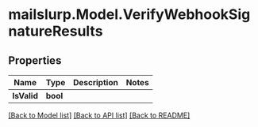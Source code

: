 # mailslurp.Model.VerifyWebhookSignatureResults

## Properties

Name | Type | Description | Notes
------------ | ------------- | ------------- | -------------
**IsValid** | **bool** |  | 

[[Back to Model list]](../README#documentation-for-models) [[Back to API list]](../README#documentation-for-api-endpoints) [[Back to README]](../README)

